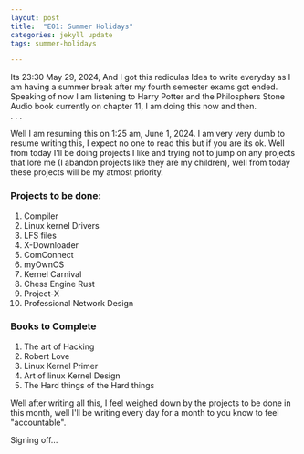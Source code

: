 ```yaml
---
layout: post
title:  "E01: Summer Holidays"
categories: jekyll update
tags: summer-holidays

---
```


Its 23:30 May 29, 2024, And I got this rediculas Idea to write everyday as I am having a summer break after my fourth semester exams got ended. Speaking of now I am listening to Harry Potter and the Philosphers Stone Audio book currently on chapter 11, I am doing this now and then.  
.
.
.

Well I am resuming this on 1:25 am, June 1, 2024. I am very very dumb to resume writing this, I expect no one to read this but if you are its ok. Well from today I'll be doing projects I like and trying not to jump on any projects that lore me (I abandon projects like they are my children), well from today these projects will be my atmost priority.

### Projects to be done:
1. Compiler
2. Linux kernel Drivers
3. LFS files
4. X-Downloader
5. ComConnect
6. myOwnOS
7. Kernel Carnival
8. Chess Engine Rust
9. Project-X
10. Professional Network Design

### Books to Complete
1. The art of Hacking
2. Robert Love
3. Linux Kernel Primer
4. Art of linux Kernel Design
5. The Hard things of the Hard things


Well after writing all this, I feel weighed down by the projects to be done in this month, well I'll be writing every day for a month to you know to feel "accountable".


Signing off...